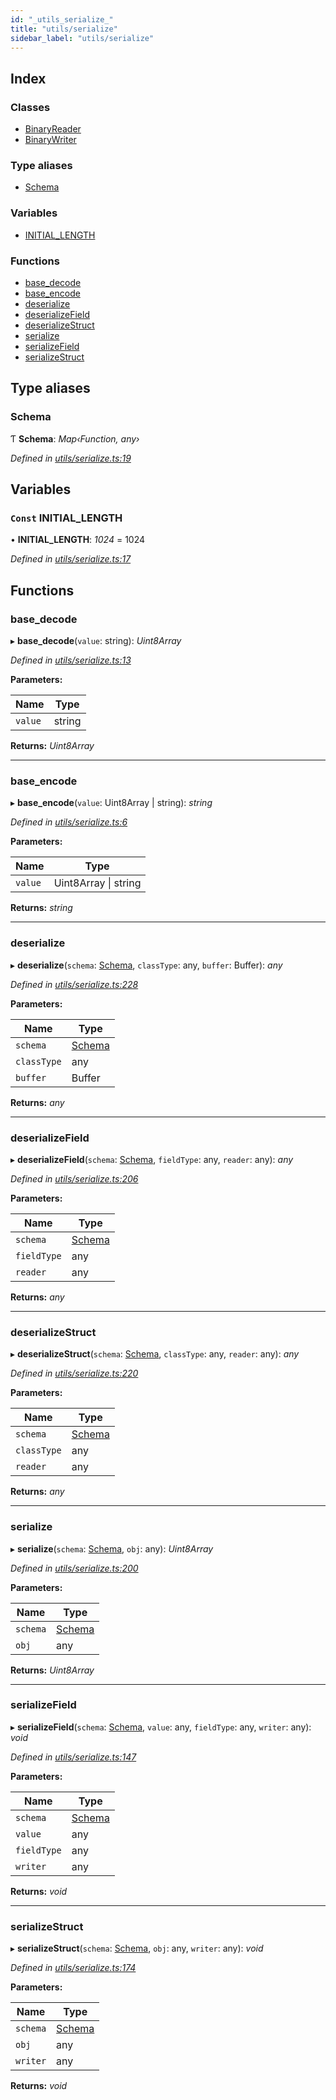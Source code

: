 ```yaml
---
id: "_utils_serialize_"
title: "utils/serialize"
sidebar_label: "utils/serialize"
---
```


## Index

### Classes

* [BinaryReader](../classes/_utils_serialize_.binaryreader.md)
* [BinaryWriter](../classes/_utils_serialize_.binarywriter.md)

### Type aliases

* [Schema](_utils_serialize_.md#schema)

### Variables

* [INITIAL_LENGTH](_utils_serialize_.md#const-initial_length)

### Functions

* [base_decode](_utils_serialize_.md#base_decode)
* [base_encode](_utils_serialize_.md#base_encode)
* [deserialize](_utils_serialize_.md#deserialize)
* [deserializeField](_utils_serialize_.md#deserializefield)
* [deserializeStruct](_utils_serialize_.md#deserializestruct)
* [serialize](_utils_serialize_.md#serialize)
* [serializeField](_utils_serialize_.md#serializefield)
* [serializeStruct](_utils_serialize_.md#serializestruct)

## Type aliases

###  Schema

Ƭ **Schema**: *Map‹Function, any›*

*Defined in [utils/serialize.ts:19](https://github.com/nearprotocol/nearlib/blob/b73a399/src.ts/utils/serialize.ts#L19)*

## Variables

### `Const` INITIAL_LENGTH

• **INITIAL_LENGTH**: *1024* = 1024

*Defined in [utils/serialize.ts:17](https://github.com/nearprotocol/nearlib/blob/b73a399/src.ts/utils/serialize.ts#L17)*

## Functions

###  base_decode

▸ **base_decode**(`value`: string): *Uint8Array*

*Defined in [utils/serialize.ts:13](https://github.com/nearprotocol/nearlib/blob/b73a399/src.ts/utils/serialize.ts#L13)*

**Parameters:**

Name | Type |
------ | ------ |
`value` | string |

**Returns:** *Uint8Array*

___

###  base_encode

▸ **base_encode**(`value`: Uint8Array | string): *string*

*Defined in [utils/serialize.ts:6](https://github.com/nearprotocol/nearlib/blob/b73a399/src.ts/utils/serialize.ts#L6)*

**Parameters:**

Name | Type |
------ | ------ |
`value` | Uint8Array &#124; string |

**Returns:** *string*

___

###  deserialize

▸ **deserialize**(`schema`: [Schema](_utils_serialize_.md#schema), `classType`: any, `buffer`: Buffer): *any*

*Defined in [utils/serialize.ts:228](https://github.com/nearprotocol/nearlib/blob/b73a399/src.ts/utils/serialize.ts#L228)*

**Parameters:**

Name | Type |
------ | ------ |
`schema` | [Schema](_utils_serialize_.md#schema) |
`classType` | any |
`buffer` | Buffer |

**Returns:** *any*

___

###  deserializeField

▸ **deserializeField**(`schema`: [Schema](_utils_serialize_.md#schema), `fieldType`: any, `reader`: any): *any*

*Defined in [utils/serialize.ts:206](https://github.com/nearprotocol/nearlib/blob/b73a399/src.ts/utils/serialize.ts#L206)*

**Parameters:**

Name | Type |
------ | ------ |
`schema` | [Schema](_utils_serialize_.md#schema) |
`fieldType` | any |
`reader` | any |

**Returns:** *any*

___

###  deserializeStruct

▸ **deserializeStruct**(`schema`: [Schema](_utils_serialize_.md#schema), `classType`: any, `reader`: any): *any*

*Defined in [utils/serialize.ts:220](https://github.com/nearprotocol/nearlib/blob/b73a399/src.ts/utils/serialize.ts#L220)*

**Parameters:**

Name | Type |
------ | ------ |
`schema` | [Schema](_utils_serialize_.md#schema) |
`classType` | any |
`reader` | any |

**Returns:** *any*

___

###  serialize

▸ **serialize**(`schema`: [Schema](_utils_serialize_.md#schema), `obj`: any): *Uint8Array*

*Defined in [utils/serialize.ts:200](https://github.com/nearprotocol/nearlib/blob/b73a399/src.ts/utils/serialize.ts#L200)*

**Parameters:**

Name | Type |
------ | ------ |
`schema` | [Schema](_utils_serialize_.md#schema) |
`obj` | any |

**Returns:** *Uint8Array*

___

###  serializeField

▸ **serializeField**(`schema`: [Schema](_utils_serialize_.md#schema), `value`: any, `fieldType`: any, `writer`: any): *void*

*Defined in [utils/serialize.ts:147](https://github.com/nearprotocol/nearlib/blob/b73a399/src.ts/utils/serialize.ts#L147)*

**Parameters:**

Name | Type |
------ | ------ |
`schema` | [Schema](_utils_serialize_.md#schema) |
`value` | any |
`fieldType` | any |
`writer` | any |

**Returns:** *void*

___

###  serializeStruct

▸ **serializeStruct**(`schema`: [Schema](_utils_serialize_.md#schema), `obj`: any, `writer`: any): *void*

*Defined in [utils/serialize.ts:174](https://github.com/nearprotocol/nearlib/blob/b73a399/src.ts/utils/serialize.ts#L174)*

**Parameters:**

Name | Type |
------ | ------ |
`schema` | [Schema](_utils_serialize_.md#schema) |
`obj` | any |
`writer` | any |

**Returns:** *void*
